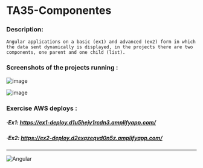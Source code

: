 # TA35-Componentes
### Description:
```
Angular applications on a basic (ex1) and advanced (ex2) form in which the data sent dynamically is displayed, in the projects there are two components, one parent and one child (list).
```
### Screenshots of the projects running :
![image](https://user-images.githubusercontent.com/55434881/189492496-fbe80e1f-bc2b-4626-8709-aef18730599f.png)

![image](https://user-images.githubusercontent.com/55434881/189492599-2ad6f397-4845-4e06-9fc2-48ff0c3e76eb.png)

### Exercise AWS deploys :
##### ·Ex1: https://ex1-deploy.d1u5hejv1rcdn3.amplifyapp.com/
##### ·Ex2: https://ex2-deploy.d2exqzeqvd0n5z.amplifyapp.com/
---

![Angular](https://user-images.githubusercontent.com/55434881/188754426-a5b545d2-8836-496a-8f2f-5e28856a211e.JPG)
